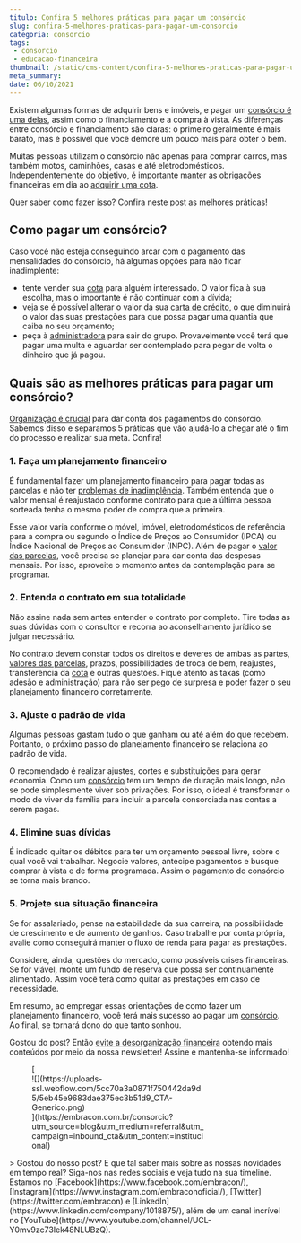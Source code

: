 ```yaml
---
titulo: Confira 5 melhores práticas para pagar um consórcio
slug: confira-5-melhores-praticas-para-pagar-um-consorcio
categoria: consorcio
tags:
 - consorcio
 - educacao-financeira
thumbnail: /static/cms-content/confira-5-melhores-praticas-para-pagar-um-consorcio.jpg
meta_summary: 
date: 06/10/2021
---
```

Existem algumas formas de adquirir bens e imóveis, e pagar um [consórcio é uma delas](https://www.embracon.com.br/consorcio-de-imoveis), assim como o financiamento e a compra à vista. As diferenças entre consórcio e financiamento são claras: o primeiro geralmente é mais barato, mas é possível que você demore um pouco mais para obter o bem.

Muitas pessoas utilizam o consórcio não apenas para comprar carros, mas também motos, caminhões, casas e até eletrodomésticos. Independentemente do objetivo, é importante manter as obrigações financeiras em dia ao [adquirir uma cota](https://www.embracon.com.br/conhecaoconsorcio/como-adquirir-uma-cota-de-consorcio).

Quer saber como fazer isso? Confira neste post as melhores práticas!

Como pagar um consórcio?
------------------------

Caso você não esteja conseguindo arcar com o pagamento das mensalidades do consórcio, há algumas opções para não ficar inadimplente:

- tente vender sua [cota](https://www.embracon.com.br/conhecaoconsorcio/o-que-e-a-cota-de-consorcio) para alguém interessado. O valor fica à sua escolha, mas o importante é não continuar com a dívida;
- veja se é possível alterar o valor da sua [carta de crédito](https://www.embracon.com.br/conhecaoconsorcio/o-que-e-carta-de-credito), o que diminuirá o valor das suas prestações para que possa pagar uma quantia que caiba no seu orçamento;
- peça à [administradora](https://www.embracon.com.br/blog/afinal-o-que-uma-administradora-de-consorcio-faz) para sair do grupo. Provavelmente você terá que pagar uma multa e aguardar ser contemplado para pegar de volta o dinheiro que já pagou.

Quais são as melhores práticas para pagar um consórcio?
-------------------------------------------------------

[Organização é crucial](https://www.embracon.com.br/blog/7-dicas-para-comecar-a-sua-organizacao-financeira) para dar conta dos pagamentos do consórcio. Sabemos disso e separamos 5 práticas que vão ajudá-lo a chegar até o fim do processo e realizar sua meta. Confira!

### 1. Faça um planejamento financeiro

É fundamental fazer um planejamento financeiro para pagar todas as parcelas e não ter [problemas de inadimplência](https://www.embracon.com.br/blog/o-que-acontece-se-houver-atraso-na-parcela-do-consorcio-entenda-aqui). Também entenda que o valor mensal é reajustado conforme contrato para que a última pessoa sorteada tenha o mesmo poder de compra que a primeira.

Esse valor varia conforme o móvel, imóvel, eletrodomésticos de referência para a compra ou segundo o Índice de Preços ao Consumidor (IPCA) ou Índice Nacional de Preços ao Consumidor (INPC). Além de pagar o [valor das parcelas](https://www.embracon.com.br/blog/como-calcular-as-parcelas-no-consorcio), você precisa se planejar para dar conta das despesas mensais. Por isso, aproveite o momento antes da contemplação para se programar.

### 2. Entenda o contrato em sua totalidade

Não assine nada sem antes entender o contrato por completo. Tire todas as suas dúvidas com o consultor e recorra ao aconselhamento jurídico se julgar necessário.

No contrato devem constar todos os direitos e deveres de ambas as partes, [valores das parcelas](https://www.embracon.com.br/blog/como-calcular-as-parcelas-no-consorcio), prazos, possibilidades de troca de bem, reajustes, transferência da [cota](https://www.embracon.com.br/conhecaoconsorcio/o-que-e-a-cota-de-consorcio) e outras questões. Fique atento às taxas (como adesão e administração) para não ser pego de surpresa e poder fazer o seu planejamento financeiro corretamente.

### 3. Ajuste o padrão de vida

Algumas pessoas gastam tudo o que ganham ou até além do que recebem. Portanto, o próximo passo do planejamento financeiro se relaciona ao padrão de vida.

O recomendado é realizar ajustes, cortes e substituições para gerar economia. Como um [consórcio](https://www.embracon.com.br/consorcio-de-imoveis) tem um tempo de duração mais longo, não se pode simplesmente viver sob privações. Por isso, o ideal é transformar o modo de viver da família para incluir a parcela consorciada nas contas a serem pagas.

### 4. Elimine suas dívidas

É indicado quitar os débitos para ter um orçamento pessoal livre, sobre o qual você vai trabalhar. Negocie valores, antecipe pagamentos e busque comprar à vista e de forma programada. Assim o pagamento do consórcio se torna mais brando.

### 5. Projete sua situação financeira

Se for assalariado, pense na estabilidade da sua carreira, na possibilidade de crescimento e de aumento de ganhos. Caso trabalhe por conta própria, avalie como conseguirá manter o fluxo de renda para pagar as prestações.

Considere, ainda, questões do mercado, como possíveis crises financeiras. Se for viável, monte um fundo de reserva que possa ser continuamente alimentado. Assim você terá como quitar as prestações em caso de necessidade.

Em resumo, ao empregar essas orientações de como fazer um planejamento financeiro, você terá mais sucesso ao pagar um [consórcio](https://www.embracon.com.br/consorcio-de-imoveis). Ao final, se tornará dono do que tanto sonhou.

Gostou do post? Então [evite a desorganização financeira](https://www.embracon.com.br/blog/7-dicas-para-comecar-a-sua-organizacao-financeira) obtendo mais conteúdos por meio da nossa newsletter! Assine e mantenha-se informado!

<figure class="w-richtext-figure-type-image w-richtext-align-center" style="max-width:310px">[<div>![](https://uploads-ssl.webflow.com/5cc70a3a0871f750442da9d5/5eb45e9683dae375ec3b51d9_CTA-Generico.png)</div>](https://embracon.com.br/consorcio?utm_source=blog&utm_medium=referral&utm_campaign=inbound_cta&utm_content=institucional)</figure>> Gostou do nosso post? E que tal saber mais sobre as nossas novidades em tempo real? Siga-nos nas redes sociais e veja tudo na sua timeline. Estamos no [Facebook](https://www.facebook.com/embracon/), [Instagram](https://www.instagram.com/embraconoficial/), [Twitter](https://twitter.com/embracon) e [LinkedIn](https://www.linkedin.com/company/1018875/), além de um canal incrível no [YouTube](https://www.youtube.com/channel/UCL-Y0mv9zc73Iek48NLUBzQ).

‍
